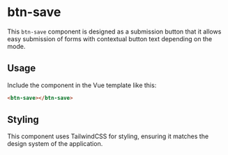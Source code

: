 
# btn-save

This `btn-save` component is designed as a submission button that it allows easy submission of forms with contextual button text depending on the mode.

## Usage

Include the component in the Vue template like this:

```html
<btn-save></btn-save>
```

## Styling

This component uses TailwindCSS for styling, ensuring it matches the design system of the application.
